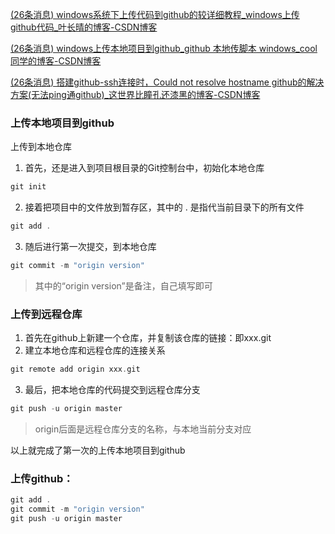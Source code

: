 [(26条消息) windows系统下上传代码到github的较详细教程_windows上传github代码_叶长晴的博客-CSDN博客](https://blog.csdn.net/weixin_44017406/article/details/129906172)

[(26条消息) windows上传本地项目到github_github 本地传脚本 windows_cool同学的博客-CSDN博客](https://blog.csdn.net/qq_40466537/article/details/128170063)

[(26条消息) 搭建github-ssh连接时，Could not resolve hostname github的解决方案(无法ping通github)_这世界比瞳孔还漆黑的博客-CSDN博客](https://blog.csdn.net/Hacker_MAI/article/details/123270836)

### 上传本地项目到github

上传到本地仓库

1. 首先，还是进入到项目根目录的Git控制台中，初始化本地仓库

```c
git init
```

2. 接着把项目中的文件放到暂存区，其中的 . 是指代当前目录下的所有文件

```c
git add .
```

3. 随后进行第一次提交，到本地仓库

```c
git commit -m "origin version"
```

> 其中的“origin version”是备注，自己填写即可

### 上传到远程仓库

1. 首先在github上新建一个仓库，并复制该仓库的链接：即xxx.git
2. 建立本地仓库和远程仓库的连接关系

```c
git remote add origin xxx.git
```

3. 最后，把本地仓库的代码提交到远程仓库分支

```c
git push -u origin master
```

> origin后面是远程仓库分支的名称，与本地当前分支对应

以上就完成了第一次的上传本地项目到github

### 上传github：

```c
git add .
git commit -m "origin version"
git push -u origin master
```



